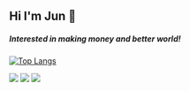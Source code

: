 <H2> Hi I'm Jun 🤗 </div>

<h5>Interested in making money and better world!</h5>

[![Top Langs](https://github-readme-stats.vercel.app/api/top-langs/?username=jaejuna&layout=compact)](https://github.com/jaejuna/github-readme-stats) 

<a href ="https://velog.io/@jaejuna"><img src="https://img.shields.io/badge/Velog-20C997?style=flat-square&logo=Velog&logoColor=white"/></a> <a href ="https://www.instagram.com/jajuna_99/"><img src="https://img.shields.io/badge/Insta-E4405F?style=flat-square&logo=Instagram&logoColor=white"/></a> <a href ="https://replit.com/@Jaejuna"><img src="https://img.shields.io/badge/Replit-667881?style=flat-square&logo=Replit&logoColor=white"/></a>

<!--
**Jaejuna/Jaejuna** is a ✨ _special_ ✨ repository because its `README.md` (this file) appears on your GitHub profile.

Here are some ideas to get you started:

- 🔭 I’m currently working on ...
- 🌱 I’m currently learning ...
- 👯 I’m looking to collaborate on ...
- 🤔 I’m looking for help with ...
- 💬 Ask me about ...
- 📫 How to reach me: ...
- 😄 Pronouns: ...
- ⚡ Fun fact: ...
-->
